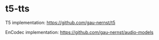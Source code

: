 # t5-tts

T5 implementation: https://github.com/gau-nernst/t5

EnCodec implementation: https://github.com/gau-nernst/audio-models
